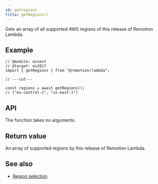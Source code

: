 ```yaml
---
id: getregions
title: getRegions()
---
```


Gets an array of all supported AWS regions of this release of Remotion Lambda.

## Example

```tsx twoslash
// @module: esnext
// @target: es2017
import { getRegions } from "@remotion/lambda";

// ---cut---

const regions = await getRegions();
// ["eu-central-1", "us-east-1"]
```

## API

The function takes no arguments.

## Return value

An array of supported regions by this release of Remotion Lambda.

## See also

- [Region selection](/docs/lambda/region-selection)
